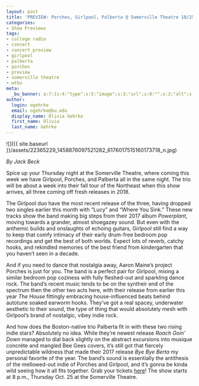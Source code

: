 ```yaml
---
layout: post
title: 'PREVIEW: Porches, Girlpool, Palberta @ Somerville Theatre 10/25'
categories:
- Show Previews
tags:
- college radio
- concert
- concert preview
- girlpool
- palberta
- porches
- preview
- somerville theatre
- wtbu
meta:
  _bu_banner: a:7:{s:4:"type";s:5:"image";s:3:"url";s:0:"";s:3:"alt";s:0:"";s:7:"post_id";s:0:"";s:4:"html";s:0:"";s:8:"position";s:12:"contentWidth";s:7:"caption";s:0:"";}
author:
  login: ogehrke
  email: ogehrke@bu.edu
  display_name: Olivia Gehrke
  first_name: Olivia
  last_name: Gehrke
---
```

![]({{ site.baseurl }}/assets/22365229_1458876097521282_6176017515160173718_n.jpg)

_By Jack Beck_

Spice up your Thursday night at the Somerville Theatre, where coming this week we have Girlpool, Porches, and Palberta all in the same night. The trio will be about a week into their fall tour of the Northeast when this show arrives, all three coming off fresh releases in 2018.

The Girlpool duo have the most recent release of the three, having dropped two singles earlier this month with “Lucy” and “Where You Sink.” These new tracks show the band making big steps from their 2017 album _Powerplant_, moving towards a grander, almost shoegazey sound. But even with the anthemic builds and onslaughts of echoing guitars, Girlpool still find a way to keep that comfy intimacy of their early drum-free bedroom pop recordings and get the best of both worlds. Expect lots of reverb, catchy hooks, and rekindled memories of the best friend from kindergarten that you haven’t seen in a decade.

And if you need to dance that nostalgia away, Aaron Maine’s project Porches is just for you. The band is a perfect pair for Girlpool, mixing a similar bedroom pop coziness with fully fleshed-out and sparkling dance rock. The band’s recent music tends to be on the syntheir end of the spectrum then the other two acts here, with their release from earlier this year _The House_ fittingly embracing house-influenced beats behind autotune soaked earworm hooks. They’ve got a real spacey, underwater aesthetic to their sound, the type of thing that would absolutely mesh with Girlpool’s brand of nostalgic, vibey indie rock.

And how does the Boston-native trio Palberta fit in with these two rising indie stars? Absolutely no idea. While they’re newest release _Roach Goin’ Down_ managed to dial back slightly on the abstract excursions into musique concréte and mangled Bee Gees covers, it’s still got that fiercely unpredictable wildness that made their 2017 release _Bye Bye Berta_ my personal favorite of the year. The band’s sound is essentially the antithesis of the mellowed-out indie of Porches and Girlpool, and it’s gonna be kinda wild seeing how it all fits together. Grab your tickets [here](https://www1.ticketmaster.com/porches-girlpool/event/010054DE4E46E81E)! The show starts at 8 p.m., Thursday Oct. 25 at the Somerville Theatre.